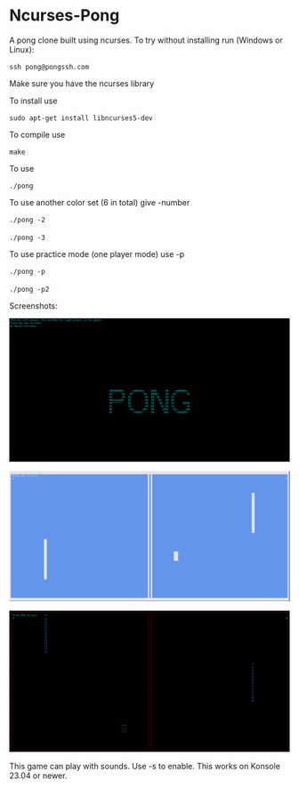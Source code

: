 # Ncurses-Pong

A pong clone built using ncurses. To try without installing run (Windows or Linux): 
    
    ssh pong@pongssh.com

Make sure you have the ncurses library

To install use

    sudo apt-get install libncurses5-dev 
    
To compile use 

    make

To use

    ./pong

To use another color set (6 in total) give -number

    ./pong -2 

    ./pong -3

To use practice mode (one player mode) use -p

    ./pong -p

    ./pong -p2

Screenshots:

![Image1](images/image1.png)

![Image1](images/image3.png)

![Image1](images/image2.png)

This game can play with sounds. Use -s to enable. This works on Konsole 23.04 or newer.
